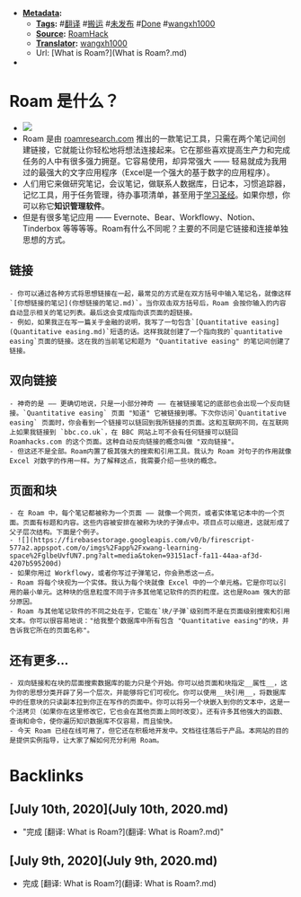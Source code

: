 - **[Metadata](Metadata.md):**
    - **[Tags](Tags.md):** #[翻译](翻译.md) #[搬运](搬运.md) #[未发布](未发布.md) #[Done](Done.md) #[wangxh1000](wangxh1000.md)
    - **[Source](Source.md):** [RoamHack](RoamHack.md)
    - **[Translator](Translator.md):** [wangxh1000](wangxh1000.md)
    - Url: [What is Roam?](What is Roam?.md)
- 

# Roam 是什么？
- ![](https://i1.wp.com/roamhacks.com/wp-content/uploads/2020/05/roam_macbooks_1280_480.png?w=750&ssl=1)
- Roam 是由 [roamresearch.com](https://roamresearch.com/) 推出的一款笔记工具，只需在两个笔记间创建链接，它就能让你轻松地将想法连接起来。它在那些喜欢提高生产力和完成任务的人中有很多强力拥趸。它容易使用，却异常强大 —— 轻易就成为我用过的最强大的文字应用程序（Excel是一个强大的基于数字的应用程序）。
- 人们用它来做研究笔记，会议笔记，做联系人数据库，日记本，习惯追踪器，记忆工具，用于任务管理，待办事项清单，甚至用于[学习圣经](https://www.roampublic.com/)。如果你想，你可以称它**知识管理软件**。
- 但是有很多笔记应用 —— Evernote、Bear、Workflowy、Notion、Tinderbox 等等等等。Roam有什么不同呢？主要的不同是它链接和连接单独思想的方式。

## 链接
    - 你可以通过各种方式将思想链接在一起，最常见的方式是在双方括号中输入笔记名，就像这样`[你想链接的笔记](你想链接的笔记.md)`。当你双击双方括号后，Roam 会按你输入的内容自动显示相关的笔记列表。最后这会变成指向该页面的超链接。
    - 例如，如果我正在写一篇关于金融的说明，我写了一句包含`[Quantitative easing](Quantitative easing.md)`短语的话。这样我就创建了一个指向我的`quantitative easing`页面的链接。这在我的当前笔记和题为 "Quantitative easing" 的笔记间创建了链接。

## 双向链接
    - 神奇的是 —— 更确切地说，只是一小部分神奇 —— 在被链接笔记的底部也会出现一个反向链接。`Quantitative easing` 页面 "知道" 它被链接到哪。下次你访问`Quantitative easing` 页面时，你会看到一个链接可以链回到我所链接的页面。这和互联网不同，在互联网上如果我链接到 `bbc.co.uk`，在 BBC 网站上可不会有任何链接可以链回 Roamhacks.com 的这个页面。这种自动反向链接的概念叫做 "双向链接"。
    - 但这还不是全部。Roam内置了极其强大的搜索和引用工具。我认为 Roam 对句子的作用就像 Excel 对数字的作用一样。为了解释这点，我需要介绍一些块的概念。

## 页面和块
    - 在 Roam 中，每个笔记都被称为一个页面 —— 就像一个网页，或者实体笔记本中的一个页面。页面有标题和内容。这些内容被安排在被称为块的子弹点中。项目点可以缩进，这就形成了父子层次结构。下面是个例子。
    - ![](https://firebasestorage.googleapis.com/v0/b/firescript-577a2.appspot.com/o/imgs%2Fapp%2Fxwang-learning-space%2FglbeUvfUN7.png?alt=media&token=93151acf-fa11-44aa-af3d-4207b595200d)
    - 如果你用过 Workflowy，或者你写过子弹笔记，你会熟悉这一点。
    - Roam 将每个块视为一个实体。我认为每个块就像 Excel 中的一个单元格。它是你可以引用的最小单元。这种块的信息粒度不同于许多其他笔记软件的页的粒度。这也是Roam 强大的部分原因。
    - Roam 与其他笔记软件的不同之处在于，它能在`块/子弹`级别而不是在页面级别搜索和引用文本。你可以很容易地说："给我整个数据库中所有包含 "Quantitative easing"的块，并告诉我它所在的页面名称"。

## 还有更多...
    - 双向链接和在块的层面搜索数据库的能力只是个开始。你可以给页面和块指定__属性__，这为你的思想分类开辟了另一个层次，并能够将它们可视化。你可以使用__块引用__，将数据库中的任意块的只读副本拉到你正在写作的页面中。你可以将另一个块嵌入到你的文本中，这是一个活拷贝（如果你在这里修改它，它也会在其他页面上同时改变）。还有许多其他强大的函数、查询和命令，使你遍历知识数据库不仅容易，而且愉快。
    - 今天 Roam 已经在线可用了，但它还在积极地开发中。文档往往落后于产品。本网站的目的是提供实例指导，让大家了解如何充分利用 Roam。

# Backlinks
## [July 10th, 2020](July 10th, 2020.md)
- "完成 [翻译: What is Roam?](翻译: What is Roam?.md)"

## [July 9th, 2020](July 9th, 2020.md)
- 完成 [翻译: What is Roam?](翻译: What is Roam?.md)

